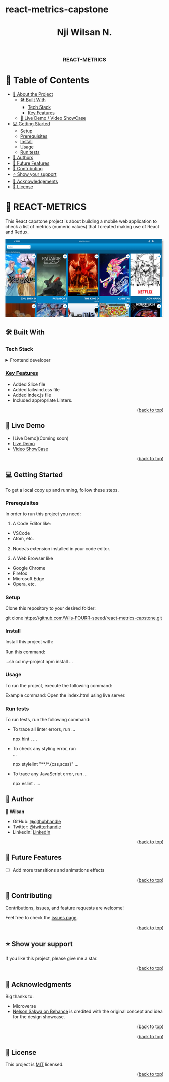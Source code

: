 # react-metrics-capstone
<a name="readme-top"></a>

<div align="center">

  # Nji Wilsan N.
  <br/>

  <h3><b>REACT-METRICS</b></h3>

</div>


# 📗 Table of Contents

- [📖 About the Project](#about-project)
  - [🛠 Built With](#built-with)
    - [Tech Stack](#tech-stack)
    - [Key Features](#key-features)
  - [🚀 Live Demo / Video ShowCase](#live-demo)
- [💻 Getting Started](#getting-started)
  - [Setup](#setup)
  - [Prerequisites](#prerequisites)
  - [Install](#install)
  - [Usage](#usage)
  - [Run tests](#run-tests)
- [👥 Authors](#authors)
- [🔭 Future Features](#future-features)
- [🤝 Contributing](#contributing)
- [⭐️ Show your support](#support)
- [🙏 Acknowledgements](#acknowledgements)
- [📝 License](#license)


# 📖 REACT-METRICS

This React capstone project is about building a mobile web application to check a list of metrics (numeric values) that I created making use of React and Redux.

![Preview Image](Images/Preview.PNG)



## 🛠 Built With <a name="built-with"></a>

### Tech Stack <a name="tech-stack"></a>


<details>
  <summary>Frontend developer</summary>
  <ul>
    <li>REACT js</li>
    <li>CSS</li>
    <li>Node js</li>
    <li><a href="https://fonts.googleapis.com"><li>
  </ul>
</details>


### Key Features <a name="key-features"></a>

- Added Slice file
- Added tailwind.css file
- Added index.js file
- Included appropriate Linters.

<p align="right">(<a href="#readme-top">back to top</a>)</p>


## 🚀 Live Demo <a name="live-demo"></a>

- [Live Demo](Coming soon)
- [Live Demo](https://wils-fourr-speed.github.io/react-metrics-capstone/)
- [Video ShowCase](https://www.loom.com/share/9b3a25676737408fa3921a5bec025894?sid=3af69d9b-53f7-481a-bc4a-24330f93d6f9)

<p align="right">(<a href="#">back to top</a>)</p>


## 💻 Getting Started <a name="getting-started"></a>

To get a local copy up and running, follow these steps.

### Prerequisites

In order to run this project you need:

1. A Code Editor like:
- VSCode
- Atom, etc.

2. NodeJs extension installed in your code editor.

3. A Web Browser like
- Google Chrome
- Firefox
- Microsoft Edge
- Opera, etc.


### Setup

Clone this repository to your desired folder:

git clone https://github.com/Wils-FOURR-speed/react-metrics-capstone.git

### Install

Install this project with:

Run this command:

...sh
  cd my-project
  npm install
  ...


### Usage

To run the project, execute the following command:

Example command:
Open the index.html using live server.

### Run tests

To run tests, run the following command:

- To trace all linter errors, run
  ...

  npx hint .
  ...
- To check any styling error, run  
  ...

  npx stylelint "**/*.{css,scss}"
  ...
- To trace any JavaScript error, run
  ...

  npx eslint .
  ...


## 👥 Author <a name="Wilsan"></a>


👤 **Wilsan**

- GitHub: [@githubhandle](https://github.com/Wils-FOURR-speed)
- Twitter: [@twitterhandle](https://twitter.com/WFourrspeed)
- LinkedIn: [LinkedIn](https://www.linkedin.com/in/nji-wilsan-ndenge-47b7a826a/)


<p align="right">(<a href="#readme-top">back to top</a>)</p>


## 🔭 Future Features <a name="future-features"></a>


- [ ] Add more transitions and animations effects

<p align="right">(<a href="#readme-top">back to top</a>)</p>


## 🤝 Contributing <a name="contributing"></a>

Contributions, issues, and feature requests are welcome!

Feel free to check the [issues page](https://github.com/Wils-FOURR-speed/react-metrics-capstone/issues).

<p align="right">(<a href="#readme-top">back to top</a>)</p>

## ⭐️ Show your support <a name="support"></a>


If you like this project, please give me a star.

<p align="right">(<a href="#readme-top">back to top</a>)</p>


## 🙏 Acknowledgments <a name="acknowledgements"></a>

Big thanks to:
- Microverse
- [Nelson Sakwa on Behance](https://www.behance.net/gallery/31579789/Ballhead-App-(Free-PSDs)) is credited with the original  concept and idea for the design showcase.

<p align="right">(<a href="#readme-top">back to top</a>)</p>



<p align="right">(<a href="#readme-top">back to top</a>)</p>



## 📝 License <a name="license"></a>

This project is [MIT](./LICENSE) licensed.


<p align="right">(<a href="#readme-top">back to top</a>)</p>
